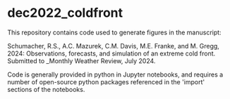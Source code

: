# dec2022_coldfront
This repository contains code used to generate figures in the manuscript:

Schumacher, R.S., A.C. Mazurek, C.M. Davis, M.E. Franke, and M. Gregg, 2024: Observations, forecasts, and simulation of an extreme cold front. Submitted to _Monthly Weather Review, July 2024.

Code is generally provided in python in Jupyter notebooks, and requires a number of open-source python packages referenced in the 'import' sections of the notebooks.

